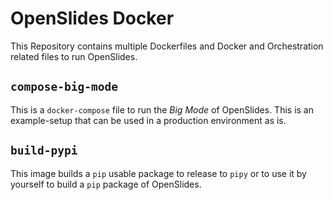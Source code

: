 # OpenSlides Docker

This Repository contains multiple Dockerfiles and Docker and Orchestration related files to run OpenSlides.

## ```compose-big-mode```

This is a ```docker-compose``` file to run the _Big Mode_ of OpenSlides. This is an example-setup that can be used in a production environment as is.

## ```build-pypi```

This image builds a ```pip``` usable package to release to ```pipy``` or to use it by yourself to build a ```pip``` package of OpenSlides.
